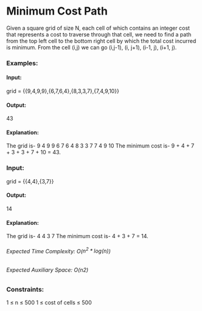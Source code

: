 # Minimum Cost Path
Given a square grid of size N, each cell of which contains an integer cost that represents a cost to traverse through that cell, we need to find a path from the top left cell to the bottom right cell by which the total cost incurred is minimum.
From the cell (i,j) we can go (i,j-1), (i, j+1), (i-1, j), (i+1, j).  

### Examples:
#### Input:
grid = {{9,4,9,9},{6,7,6,4},{8,3,3,7},{7,4,9,10}}
#### Output:
43
#### Explanation: 
The grid is-
9 4 9 9
6 7 6 4
8 3 3 7
7 4 9 10
The minimum cost is-
9 + 4 + 7 + 3 + 3 + 7 + 10 = 43.

### Input:
grid = {{4,4},{3,7}}
#### Output:
14
#### Explanation:
The grid is-
4 4
3 7
The minimum cost is- 4 + 3 + 7 = 14.

###### Expected Time Complexity: O($`n^2*log(n)`$)
###### Expected Auxiliary Space: O(n2) 

### Constraints:
1 ≤ n ≤ 500
1 ≤ cost of cells ≤ 500

